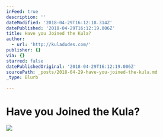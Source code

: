 ```yaml
---
inFeed: true
description: ''
dateModified: '2018-04-29T16:12:18.314Z'
datePublished: '2018-04-29T16:12:19.006Z'
title: Have you Joined the Kula?
author:
  - url: 'http://kuladudes.com/'
publisher: {}
via: {}
starred: false
datePublishedOriginal: '2018-04-29T16:12:19.006Z'
sourcePath: _posts/2018-04-29-have-you-joined-the-kula.md
_type: Blurb

---
```

# Have you Joined the Kula?
![](https://the-grid-user-content.s3-us-west-2.amazonaws.com/8e64fad8-0786-41f2-8c8f-61d374e280f6.png)